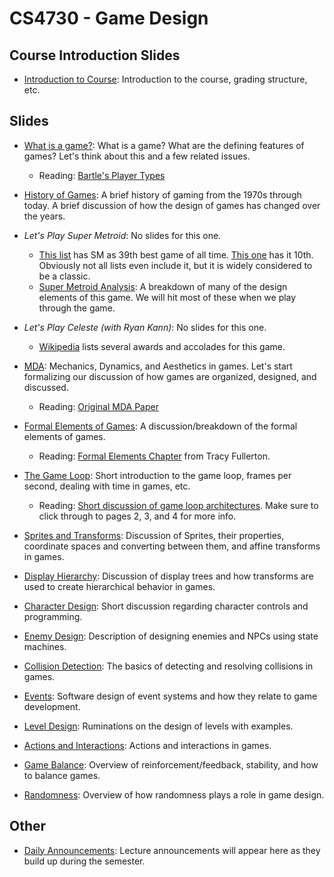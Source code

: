 CS4730 - Game Design
===============================

<a name="introduction"></a>Course Introduction Slides
--------------------------------------- 

- [Introduction to Course](./00-courseIntro.pptx): Introduction to the course, grading structure, etc.


<a name="introduction"></a>Slides
--------------------------------------- 

- [What is a game?](./WhatIsAGame.pptx): What is a game? What are the defining features of games? Let's think about this and a few related issues.
	- Reading: [Bartle's Player Types](../readings/Bartle_1996.pdf)

- [History of Games](./HistoryOfGames.pptx): A brief history of gaming from the 1970s through today. A brief discussion of how the design of games has changed over the years.

- *Let's Play Super Metroid*: No slides for this one.
	- [This list](https://www.popularmechanics.com/culture/gaming/g134/the-100-greatest-video-games-of-all-time/?slide=62) has SM as 39th best game of all time. [This one](https://www.polygon.com/features/2017/12/1/16707720/the-500-best-games-of-all-time-100-1) has it 10th. Obviously not all lists even include it, but it is widely considered to be a classic.
	- [Super Metroid Analysis](https://www.gamasutra.com/blogs/HugoBille/20120114/90903/The_Invisible_Hand_of_Super_Metroid.php#:~:text=The%20design%20of%20Super%20Metroid,clearly%20meant%20to%20be%20played.): A breakdown of many of the design elements of this game. We will hit most of these when we play through the game.

- *Let's Play Celeste (with Ryan Kann)*: No slides for this one.
	- [Wikipedia](https://en.wikipedia.org/wiki/Celeste_(video_game)) lists several awards and accolades for this game.

- [MDA](./MDA.pptx): Mechanics, Dynamics, and Aesthetics in games. Let's start formalizing our discussion of how games are organized, designed, and discussed.
	- Reading: [Original MDA Paper](../readings/MDA.pdf)

- [Formal Elements of Games](./FormalElements.pptx): A discussion/breakdown of the formal elements of games.
	- Reading: [Formal Elements Chapter](../readings/fullerton-2008-formal-elements.pdf) from Tracy Fullerton.	

- [The Game Loop](./GameArchitecture.pptx): Short introduction to the game loop, frames per second, dealing with time in games, etc.
	- Reading: [Short discussion of game loop architectures](https://www.informit.com/articles/article.aspx?p=2167437&seqNum=2). Make sure to click through to pages 2, 3, and 4 for more info.

- [Sprites and Transforms](./Sprites.pptx): Discussion of Sprites, their properties, coordinate spaces and converting between them, and affine transforms in games.

- [Display Hierarchy](./DisplayHierarchy.pptx): Discussion of display trees and how transforms are used to create hierarchical behavior in games.

- [Character Design](./CharacterDesign.pptx): Short discussion regarding character controls and programming.

- [Enemy Design](./EnemyDesign.pptx): Description of designing enemies and NPCs using state machines.

- [Collision Detection](./CollisionDetection.pptx): The basics of detecting and resolving collisions in games.

- [Events](./ObserverDesignPattern.pptx): Software design of event systems and how they relate to game development.

- [Level Design](./LevelDesign.pptx): Ruminations on the design of levels with examples.

- [Actions and Interactions](./ActionInteraction.pptx): Actions and interactions in games.

- [Game Balance](./GameBalancing.pptx): Overview of reinforcement/feedback, stability, and how to balance games.

- [Randomness](./ProbabilityAndRisk.pptx): Overview of how randomness plays a role in game design.

<a name="introduction"></a>Other
--------------------------------------- 

- [Daily Announcements](./dailyAnnouncements.pptx): Lecture announcements will appear here as they build up during the semester.

